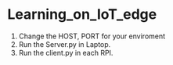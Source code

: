 # Learning_on_IoT_edge

1. Change the HOST, PORT for your enviroment
2. Run the Server.py in Laptop.
3. Run the client.py in each RPI.

